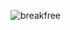 ![breakfree](https://media0.giphy.com/media/v1.Y2lkPTc5MGI3NjExNGJsemMyemVja3Z0Nm1lZ203bmxsMTIwcm95MHR2ZW53MGh6dWNzZCZlcD12MV9pbnRlcm5hbF9naWZfYnlfaWQmY3Q9Zw/HTZVeK0esRjyw/giphy.gif)

<!--
**henrikholdt/henrikholdt** is a ✨ _special_ ✨ repository because its `README.md` (this file) appears on your GitHub profile.

Here are some ideas to get you started:

- 🔭 I’m currently working on ...
- 🌱 I’m currently learning ...
- 👯 I’m looking to collaborate on ...
- 🤔 I’m looking for help with ...
- 💬 Ask me about ...
- 📫 How to reach me: ...
- 😄 Pronouns: ...
- ⚡ Fun fact: ...
-->
